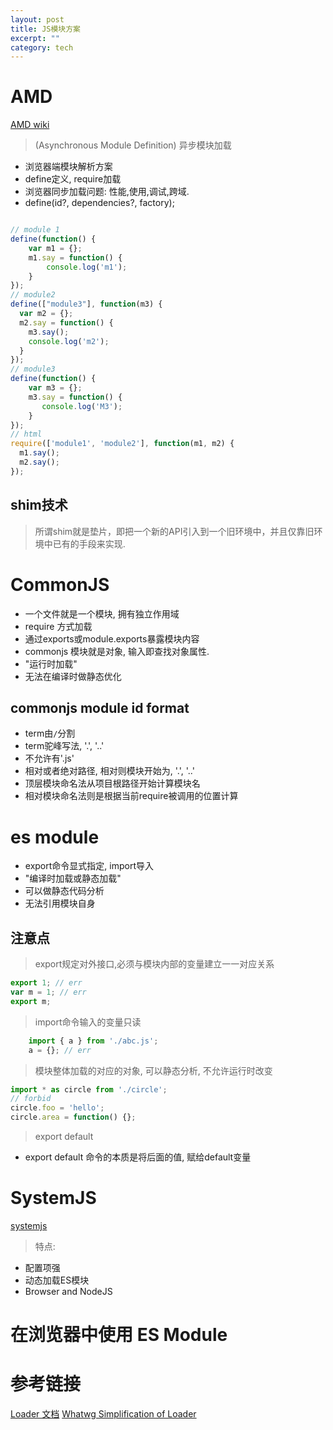 ```yaml
---
layout: post
title: JS模块方案
excerpt: ""
category: tech
---
```


# AMD

[AMD wiki](https://github.com/amdjs/amdjs-api/wiki/AMD)

> (Asynchronous Module Definition) 异步模块加载
- 浏览器端模块解析方案
- define定义, require加载
- 浏览器同步加载问题: 性能,使用,调试,跨域.
- define(id?, dependencies?, factory);

```javascript

// module 1
define(function() {
    var m1 = {};
    m1.say = function() {
        console.log('m1');
    }
});
// module2
define(["module3"], function(m3) {
  var m2 = {};
  m2.say = function() {
    m3.say();
    console.log('m2');
  }
});
// module3
define(function() {
    var m3 = {};
    m3.say = function() {
       console.log('M3');
    }
});
// html
require(['module1', 'module2'], function(m1, m2) {
  m1.say();
  m2.say();
});
```

## shim技术
> 所谓shim就是垫片，即把一个新的API引入到一个旧环境中，并且仅靠旧环境中已有的手段来实现.


# CommonJS
- 一个文件就是一个模块, 拥有独立作用域
- require 方式加载
- 通过exports或module.exports暴露模块内容
- commonjs 模块就是对象, 输入即查找对象属性.
- "运行时加载"
- 无法在编译时做静态优化

## commonjs module id format
- term由`/`分割
- term驼峰写法, '.', '..'
- 不允许有'.js'
- 相对或者绝对路径, 相对则模块开始为, '.', '..'
- 顶层模块命名法从项目根路径开始计算模块名
- 相对模块命名法则是根据当前require被调用的位置计算

# es module
- export命令显式指定, import导入
- "编译时加载或静态加载"
- 可以做静态代码分析
- 无法引用模块自身

## 注意点
> export规定对外接口,必须与模块内部的变量建立一一对应关系
```javascript
export 1; // err
var m = 1; // err
export m;
```

> import命令输入的变量只读
```javascript
    import { a } from './abc.js';
    a = {}; // err
```

> 模块整体加载的对应的对象, 可以静态分析, 不允许运行时改变
```javascript
import * as circle from './circle';
// forbid
circle.foo = 'hello';
circle.area = function() {};
```

> export default
- export default 命令的本质是将后面的值, 赋给default变量

# SystemJS
[systemjs](https://github.com/systemjs/systemjs)

> 特点:
- 配置项强
- 动态加载ES模块
- Browser and NodeJS


# 在浏览器中使用 ES Module

# 参考链接
[Loader 文档](https://whatwg.github.io/loader/)
[Whatwg Simplification of Loader](https://github.com/whatwg/loader/issues/147)


